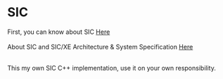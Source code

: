 # SIC

First, you can know about SIC <a href="https://en.wikipedia.org/wiki/Simplified_Instructional_Computer"> Here </a><br></br>
About SIC and SIC/XE Architecture & System Specification <a href="http://www-rohan.sdsu.edu/~stremler/2003_CS530/SicArchitecture.html"> Here </a><br></br>

This my own SIC C++ implementation, use it on your own responsibility.
